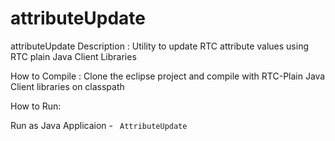 # attributeUpdate
attributeUpdate
Description :
Utility to update RTC attribute values using RTC plain Java Client Libraries 

How to Compile :
Clone the eclipse project and compile with RTC-Plain Java Client libraries on classpath

How to Run:

Run as Java Applicaion - ``` AttributeUpdate```
